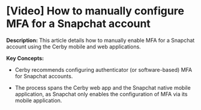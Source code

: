 # [Video] How to manually configure MFA for a Snapchat account

**Description:** This article details how to manually enable MFA for a Snapchat account using the Cerby mobile and web applications.

**Key Concepts:**

  * Cerby recommends configuring authenticator (or software-based) MFA for Snapchat accounts.

  * The process spans the Cerby web app and the Snapchat native mobile application, as Snapchat only enables the configuration of MFA via its mobile application.

